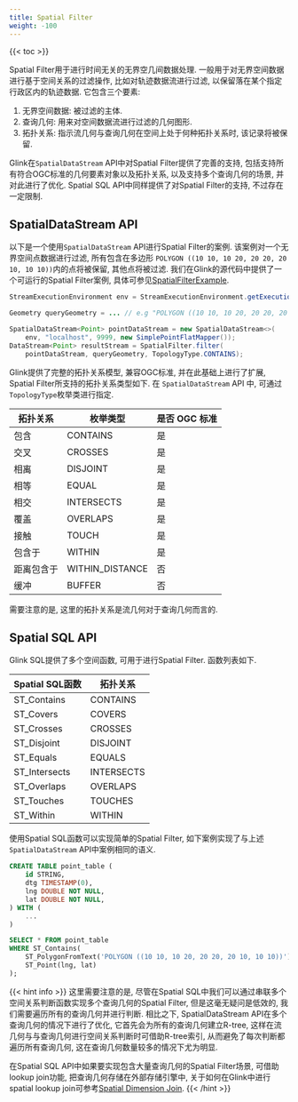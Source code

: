 ```yaml
---
title: Spatial Filter
weight: -100
---
```


{{< toc >}}

Spatial Filter用于进行时间无关的无界空几间数据处理. 一般用于对无界空间数据进行基于空间关系的过滤操作, 比如对轨迹数据流进行过滤, 以保留落在某个指定行政区内的轨迹数据. 它包含三个要素:
1. 无界空间数据: 被过滤的主体.
2. 查询几何: 用来对空间数据流进行过滤的几何图形.
3. 拓扑关系: 指示流几何与查询几何在空间上处于何种拓扑关系时, 该记录将被保留.

Glink在`SpatialDataStream` API中对Spatial Filter提供了完善的支持, 包括支持所有符合OGC标准的几何要素对象以及拓扑关系, 以及支持多个查询几何的场景, 并对此进行了优化. Spatial SQL API中同样提供了对Spatial Filter的支持, 不过存在一定限制.

## SpatialDataStream API

以下是一个使用`SpatialDataStream` API进行Spatial Filter的案例. 该案例对一个无界空间点数据进行过滤, 所有包含在多边形 `POLYGON ((10 10, 10 20, 20 20, 20 10, 10 10))`内的点将被保留, 其他点将被过滤. 我们在Glink的源代码中提供了一个可运行的Spatial Filter案例, 具体可参见[SpatialFilterExample](https://github.com/glink-incubator/glink/blob/master/glink-examples/src/main/java/cn/edu/whu/glink/examples/datastream/SpatialFilterExample.java).

```java
StreamExecutionEnvironment env = StreamExecutionEnvironment.getExecutionEnvironment();

Geometry queryGeometry = ... // e.g "POLYGON ((10 10, 10 20, 20 20, 20 10, 10 10))"

SpatialDataStream<Point> pointDataStream = new SpatialDataStream<>(
    env, "localhost", 9999, new SimplePointFlatMapper());
DataStream<Point> resultStream = SpatialFilter.filter(
    pointDataStream, queryGeometry, TopologyType.CONTAINS);
```

Glink提供了完整的拓扑关系模型, 兼容OGC标准, 并在此基础上进行了扩展, Spatial Filter所支持的拓扑关系类型如下. 在 `SpatialDataStream` API 中, 可通过`TopologyType`枚举类进行指定.

| 拓扑关系 | 枚举类型 | 是否 OGC 标准 |
| ---- | ---- | ---- |
| 包含 | CONTAINS | 是 |
| 交叉 | CROSSES | 是 |
| 相离 | DISJOINT | 是 |
| 相等 | EQUAL | 是 |
| 相交 | INTERSECTS | 是 |
| 覆盖 | OVERLAPS | 是 |
| 接触 | TOUCH | 是 |
| 包含于 | WITHIN | 是 |
| 距离包含于 | WITHIN_DISTANCE | 否 |
| 缓冲 | BUFFER | 否 |

需要注意的是, 这里的拓扑关系是流几何对于查询几何而言的.

## Spatial SQL API

Glink SQL提供了多个空间函数, 可用于进行Spatial Filter. 函数列表如下.

| Spatial SQL函数 | 拓扑关系 |
| ---- | ---- |
| ST_Contains | CONTAINS |
| ST_Covers | COVERS |
| ST_Crosses | CROSSES |
| ST_Disjoint | DISJOINT |
| ST_Equals | EQUALS |
| ST_Intersects | INTERSECTS |
| ST_Overlaps | OVERLAPS |
| ST_Touches | TOUCHES |
| ST_Within | WITHIN |

使用Spatial SQL函数可以实现简单的Spatial Filter, 如下案例实现了与上述`SpatialDataStream` API中案例相同的语义.

```sql
CREATE TABLE point_table (
    id STRING,
    dtg TIMESTAMP(0),
    lng DOUBLE NOT NULL,
    lat DOUBLE NOT NULL,
) WITH (
    ...
)

SELECT * FROM point_table 
WHERE ST_Contains(
    ST_PolygonFromText('POLYGON ((10 10, 10 20, 20 20, 20 10, 10 10))'), 
    ST_Point(lng, lat)
);
```

{{< hint info >}}
这里需要注意的是, 尽管在Spatial SQL中我们可以通过串联多个空间关系判断函数实现多个查询几何的Spatial Filter, 但是这毫无疑问是低效的, 我们需要遍历所有的查询几何并进行判断. 相比之下, SpatialDataStream API在多个查询几何的情况下进行了优化, 它首先会为所有的查询几何建立R-tree, 这样在流几何与与查询几何进行空间关系判断时可借助R-tree索引, 从而避免了每次判断都遍历所有查询几何, 这在查询几何数量较多的情况下尤为明显.

在Spatial SQL API中如果要实现包含大量查询几何的Spatial Filter场景, 可借助lookup join功能, 把查询几何存储在外部存储引擎中, 关于如何在Glink中进行spatial lookup join可参考[Spatial Dimension Join](../spatial_join/#spatial-dimension-join).
{{< /hint >}}
